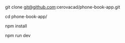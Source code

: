 

git clone git@github.com:cerovacad/phone-book-app.git

cd phone-book-app/ 

npm install

npm run dev


